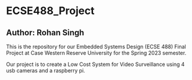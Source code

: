 # ECSE488_Project
## Author: Rohan Singh
This is the repository for our Embedded Systems Design (ECSE 488) Final Project at Case Western Reserve University for the Spring 2023 semester.  

Our project is to create a Low Cost System for Video Surveillance using 4 usb cameras and a raspberry pi.  
